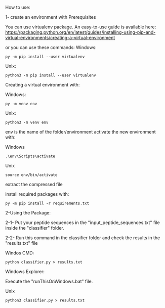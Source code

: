 How to use:

1- create an environment with Prerequisites

You can use virtualenv package. An easy-to-use guide is available here:
https://packaging.python.org/en/latest/guides/installing-using-pip-and-virtual-environments/creating-a-virtual-environment

or you can use these commands:
Windows:
```
py -m pip install --user virtualenv
```

Unix:
```
python3 -m pip install --user virtualenv
```

Creating a virtual environment with:

Windows:
```
py -m venv env
```

Unix:
```
python3 -m venv env
```

env is the name of the folder/environment
activate the new environment with:

Windows
```
.\env\Scripts\activate
```

Unix
```
source env/bin/activate
```
extract the compressed file 

install required packages with:
```
py -m pip install -r requirements.txt
```

2-Using the Package:

2-1- Put your peptide sequences in the "input_peptide_sequences.txt" file inside the "classifier" folder.


2-2- Run this command in the classifier folder and check the results in the "results.txt" file

Windos CMD:
```
python classifier.py > results.txt
```
Windows Explorer:

Execute the "runThisOnWindows.bat" file.


Unix
```
python3 classifier.py > results.txt
```

